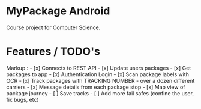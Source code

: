 # MyPackage Android

Course project for Computer Science. 

# Features / TODO's

 Markup : - [x] Connects to REST API
          - [x] Update users packages
          - [x] Get packages to app
          - [x] Authentication Login
          - [x] Scan package labels with OCR
          - [x] Track packages with TRACKING NUMBER - over a dozen different carriers
          - [x] Message details from each package stop
          - [x] Map view of package journey 
          - [ ] Save tracks
          - [ ] Add more fail safes (confine the user, fix bugs, etc)
          
